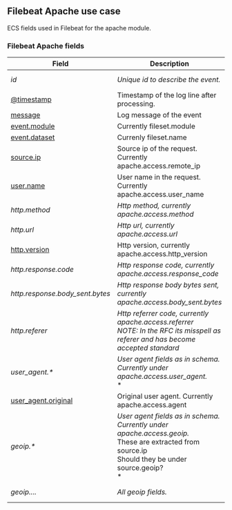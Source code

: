 ## Filebeat Apache use case

ECS fields used in Filebeat for the apache module.

### <a name="filebeat-apache-access"></a> Filebeat Apache fields


| Field  | Description  | Level  | Type  | Example  |
|---|---|---|---|---|
| <a name="id"></a>*id* | *Unique id to describe the event.* | (use case) | keyword | `8a4f500d` |
| [@timestamp](../README.md#@timestamp)  | Timestamp of the log line after processing. | core | date | `2016-05-23T08:05:34.853Z` |
| [message](../README.md#message)  | Log message of the event | core | match_only_text | `Hello World` |
| [event.module](../README.md#event.module)  | Currently fileset.module | core | keyword | `apache` |
| [event.dataset](../README.md#event.dataset)  | Currenly fileset.name | core | keyword | `access` |
| [source.ip](../README.md#source.ip)  | Source ip of the request. Currently apache.access.remote_ip | core | ip | `192.168.1.1` |
| [user.name](../README.md#user.name)  | User name in the request. Currently apache.access.user_name | core | keyword | `ruflin` |
| <a name="http.method"></a>*http.method* | *Http method, currently apache.access.method* | (use case) | keyword | `GET` |
| <a name="http.url"></a>*http.url* | *Http url, currently apache.access.url* | (use case) | keyword | `http://elastic.co/` |
| [http.version](../README.md#http.version)  | Http version, currently apache.access.http_version | extended | keyword | `1.1` |
| <a name="http.response.code"></a>*http.response.code* | *Http response code, currently apache.access.response_code* | (use case) | keyword | `404` |
| <a name="http.response.body_sent.bytes"></a>*http.response.body_sent.bytes* | *Http response body bytes sent, currently apache.access.body_sent.bytes* | (use case) | long | `117` |
| <a name="http.referer"></a>*http.referer* | *Http referrer code, currently apache.access.referrer<br/>NOTE: In the RFC its misspell as referer and has become accepted standard* | (use case) | keyword | `http://elastic.co/` |
| <a name="user_agent.&ast;"></a>*user_agent.&ast;* | *User agent fields as in schema. Currently under apache.access.user_agent.*<br/>* |  |  |  |
| [user_agent.original](../README.md#user_agent.original)  | Original user agent. Currently apache.access.agent | extended | keyword | `http://elastic.co/` |
| <a name="geoip.&ast;"></a>*geoip.&ast;* | *User agent fields as in schema. Currently under apache.access.geoip.*<br/>These are extracted from source.ip<br/>Should they be under source.geoip?<br/>* |  |  |  |
| <a name="geoip...."></a>*geoip....* | *All geoip fields.* | (use case) | keyword |  |



